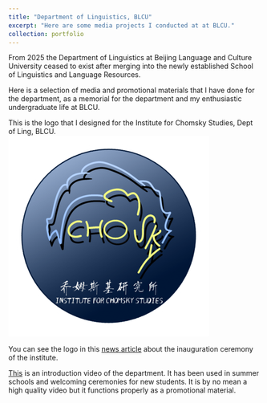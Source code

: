 ```yaml
---
title: "Department of Linguistics, BLCU"
excerpt: "Here are some media projects I conducted at at BLCU."
collection: portfolio
---
```

From 2025 the Department of Linguistics at Beijing Language and Culture University ceased to exist after merging into the newly established School of Linguistics and Language Resources. 

Here is a selection of media and promotional materials that I have done for the department, as a memorial for the department and my enthusiastic undergraduate life at BLCU.

This is the logo that I designed for the Institute for Chomsky Studies, Dept of Ling, BLCU.
<br/><img src='/images/logo-test4-min.png'>

You can see the logo in this [news article](https://news.sciencenet.cn/htmlnews/2022/9/486677.shtm) about the inauguration ceremony of the institute.

[This](https://drive.google.com/file/d/1M0Zj2pARIWMfaCPQppBNxa6DqPDYUhGX/view?usp=sharing) is an introduction video of the department. It has been used in summer schools and welcoming ceremonies for new students. It is by no mean a high quality video but it functions properly as a promotional material.
